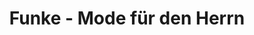 ---
title: "Funke - Mode für den Herrn"
url: /bad-harzburg/funke-mode-fuer-den-herrn/
shop: Kleidung
---